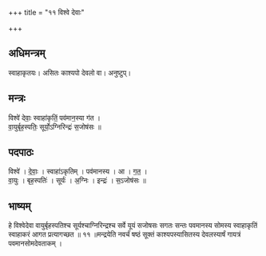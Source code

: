 +++
title = "११ विश्वे देवाः"

+++
## अधिमन्त्रम्
स्वाहाकृतयः। असितः काश्यपो देवलो वा। अनुष्टुप्।

## मन्त्रः
विश्वे॑ देवाः॒ स्वाहा॑कृतिं॒ पव॑मान॒स्या ग॑त ।  
वा॒युर्बृह॒स्पतिः॒ सूर्यो॒ऽग्निरिन्द्रः॑ स॒जोष॑सः ॥

## पदपाठः
विश्वे॑ । दे॒वाः॒ । स्वाहा॑ऽकृतिम् । पव॑मानस्य । आ । ग॒त॒ ।  
वा॒युः । बृह॒स्पतिः॑ । सूर्यः॑ । अ॒ग्निः । इन्द्रः॑ । स॒ऽजोष॑सः ॥

## भाष्यम्
हे विश्वेदेवा वायुर्बृहस्पतिश्च सूर्यश्चाग्निरिन्द्रश्च सर्वे यूयं सजोषसः सगतः सन्तः पवमानस्य सोमस्य स्वाहाकृतिं स्वाहाकरं आगत प्रत्यागच्छत ॥ ११ ॥मन्द्रयेति नवर्चं षष्ठं सूक्तं काश्यपस्यासितस्य देवलस्यार्षं गायत्रं पवमानसोमदेवताकम् ।